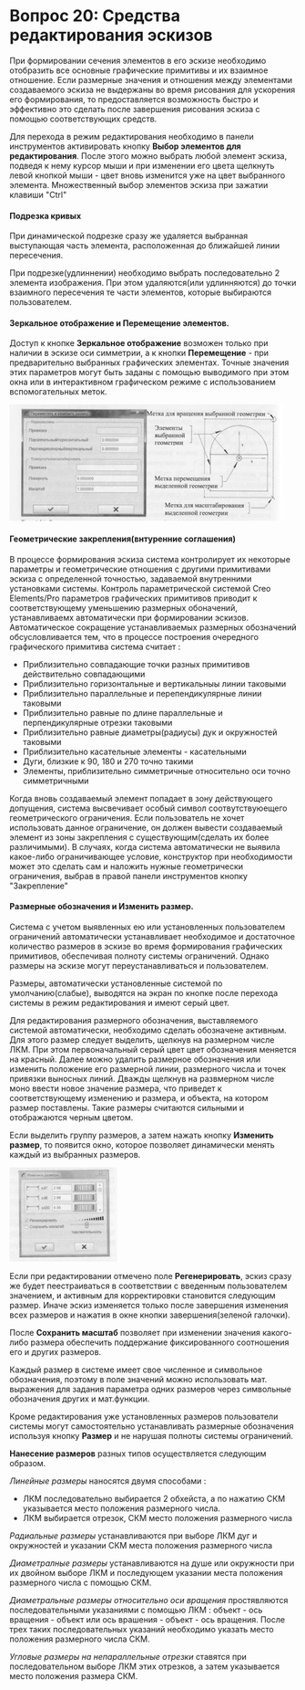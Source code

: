 # Вопрос 20: Средства редактирования эскизов
При формировании сечения элементов в его эскизе необходимо отобразить все основные графические примитивы и их взаимное отношение. Если размерные значения и отношения между элементами создаваемого эскиза не выдержаны во время рисования для ускорения его формирования, то предоставляется возможность быстро и эффективно это сделать после завершения рисования эскиза с помощью соответствующих средств.

Для перехода в режим редактирования необходимо в панели инструментов активировать кнопку **Выбор элементов для редактирования**. После этого можно выбрать любой элемент эскиза, подведя к нему курсор мыши и при изменении его цвета щелкнуть левой кнопкой мыши - цвет вновь изменится уже на цвет выбранного элемента. Множественный выбор элементов эскиза при зажатии клавиши "Ctrl"

#### Подрезка кривых
При динамической подрезке сразу же удаляется выбранная выступающая часть элемента, расположенная до ближайшей линии пересечения.

При подрезке(удлиннении) необходимо выбрать последовательно 2 элемента изображения. При этом удаляются(или удлинняются) до точки взаимного пересечения те части элементов, которые выбираются пользователем.

#### Зеркальное отображение и Перемещение элементов.

Доступ к кнопке **Зеркальное отображение** возможен только при наличии в эскизе оси симметрии, а к кнопки **Перемещение** - при предварительно выбранных графических элементах. Точные значения этих параметров могут быть заданы с помощью выводимого при этом окна или в интерактивном графическом режиме с использованием вспомогательных меток.

![Окно и интерактивный графический режим](../resources/imgs/20/1.jpg)

#### Геометрические закрепления(внтуренние соглашения)

В процессе формирования эскиза система контролирует их некоторые параметры и геометрические отношения с другими примитивами эскиза с определенной точностью, задаваемой внутренними установками системы. Контроль параметрической системой Creo Elements/Pro параметров графических примитивов приводит к соответствующему уменьшению размерных обоначений, устанавливаемх автоматически при формировании эскизов. Автоматическое сокращение устанавливаемых размерных обозначений обсусловливается тем, что в процессе построения очередного графического примитива система считает :
* Приблизительно совпадающие точки разных примитивов действительно совпадающими
* Приблизительно горизонтальные и вертикальныы линии таковыми
* Приблизительно параллельные и перепендикулярные линии таковыми
* Приблизительно равные по длине параллельные и перпендикулярные отрезки таковыми
* Приблизительно равные диаметры(радиусы) дук и окружностей таковыми
* Приблизительно касательные элементы - касательными
* Дуги, близкие к 90, 180 и 270 точно такими
* Элементы, приблизительно симметричные относительно оси точно симметричными

Когда вновь создаваемый элемент попадает в зону действующего допущения, система высвечивает особый символ соотвутствуюещего геометрического ограничения. Если пользователь не хочет использовать данное ограничение, он должен вывести создаваемый элемент из зоны закрепления с существующим(сделать их более различимыми). В случаях, когда система автоматически не выявила какое-либо ограничивающее условие, конструктор при необходимости может это сделать сам и наложить нужные геометрически ограничения, выбрав в правой панели инструментов кнопку "Закрепление"

#### Размерные обозначения и Изменить размер.

Система с учетом выявленных ею или установленных пользователем ограничений автоматически устанавливает необходимое и достаточное количество размеров в эскизе во время формирования графических примитивов, обеспечивая полноту системы ограничений. Однако размеры на эскизе могут переустанавливаться и пользователем.

Размеры, автоматически установленные системой по умолчанию(слабые), выводятся на экран по кнопке после перехода системы в режим редактирования и имеют серый цвет.

Для редактирования размерного обозначения, выставляемого системой автоматически, необходимо сделать обозначене активным. Для этого размер следует выделить, щелкнув на размерном числе ЛКМ. При этом первоначальный серый цвет цвет обозначения меняется на красный. Далее можно удалить размерное обозначения или изменить положение его размерной линии, размерного числа и точек привязки выносных линий. Дважды щелкнув на развмерном числе моно ввести новое значение размера, что приведет к соответствующему изменению и размера, и объекта, на котором размер поставлены. Такие размеры считаются сильными и отображаются черным цветом.

Если выделить группу размеров, а затем нажать кнопку **Изменить размер**, то появится окно, которое позволяет динамически менять каждый из выбранных размеров.

![Изменить размер](../resources/imgs/20/2.jpg)

Если при редактировании отмечено поле **Регенерировать**, эскиз сразу же будет пеестраиваться в соответствии с введенным пользователем значением, и активным для корректировки становится следующим размер. Иначе эскиз изменяется только после завершения изменения всех размеров и нажатия в окне кнопки завершения(зеленой галочки).

После **Сохранить масштаб** позволяет при изменении значения какого-либо размера обеспечить поддержание фиксированного соотношения его и других размеров.

Каждый размер в системе имеет свое численное и символьное обозначения, поэтому в поле значений можно использовать мат. выражения для задания параметра одних размеров через символьные обозначения других и мат.функции.

Кроме редактирования уже установленных размеров пользователи системы могут самостоятельно устанавливать размерные обозначения используя кнопку **Размер** и не нарушая полноты системы ограничений.

**Нанесение размеров** разных типов осуществляется следующим образом.

*Линейные размеры* наносятся двумя способами :
* ЛКМ последовательно выбирается 2 обхейста, а по нажатию СКМ указывается место положения размерного числа.
* ЛКМ выбирается отрезок, СКМ место положения размерного числа

*Радиальные размеры* устанавливаются при выборе ЛКМ дуг и окружностей и указании СКМ места положения размерного числа

*Диаметралные размеры* устанавливаются на душе или окружности при их двойном выборе ЛКМ и последующем указании места положения размерного числа с помощью СКМ.

*Диаметральные размеры относительно оси вращения* простявляются последовательными указаниями с помощью ЛКМ : объект - ось вращения - объект или ось врашения - объект - ось вращения. После трех таких последовательных указаний необходимо указать место положения размерного числа СКМ.

*Угловые размеры на непараллельные отрезки* ставятся при последовательном выборе ЛКМ этих отрезков, а затем указывается место положения размера СКМ.
